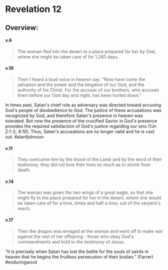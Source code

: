 # Revelation 12

## Overview:


#### v.6
>The woman fled into the desert to a place prepared for her by God, where she might be taken care of for 1,260 days.

#### v.10
>Then I heard a loud voice in heaven say:
>"Now have come the salvation and the power and the kingdom of our God, and the authority of his Christ. For the accuser of our brothers, who accuses them before our God day and night, has been hurled down."

In times past, Satan's chief role as adversary was directed toward accusing God's people of disobedience to God. The justice of these accusations was recognized by God, and therefore Satan's presence in heaven was tolerated. But now the presence of the crucified Savior in God's presence provides the required satisfaction of God's justice regarding our sins (1Jn 2:1-2; 4:10). Thus, Satan's accusations are no longer valid and he is cast out.
#alanfjohnson 

#### v.11
>They overcame him by the blood of the Lamb and by the word of their testimony; they did not love their lives so much as to shrink from death.

#### v.14
>The woman was given the two wings of a great eagle, so that she might fly to the place prepared for her in the desert, where she would be taken care of for a time, times and half a time, out of the serpent's reach.

#### v.17
>Then the dragon was enraged at the woman and went off to make war against the rest of her offspring - those who obey God's commandments and hold to the testimony of Jesus.

“It is precisely when Satan has lost the battle for the souls of saints in heaven that he begins the fruitless persecution of their bodies.” (Farrer)
#enduringword 